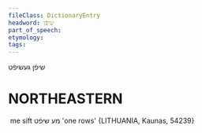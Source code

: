 ```yaml
---
fileClass: DictionaryEntry
headword: שיפֿן
part_of_speech: 
etymology: 
tags: 
---
```

שיפֿן
געשיפֿט

NORTHEASTERN
==============

 me sift מע שיפֿט 'one rows' {LITHUANIA, Kaunas, 54239}